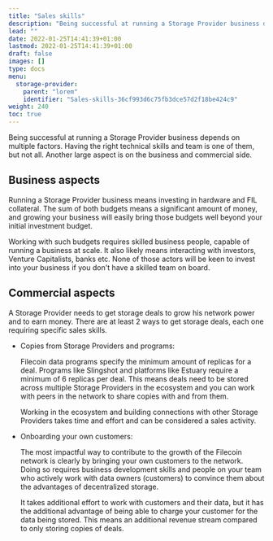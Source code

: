 ```yaml
---
title: "Sales skills"
description: "Being successful at running a Storage Provider business depends on multiple factors. Having the right technical skills and team is one of them."
lead: ""
date: 2022-01-25T14:41:39+01:00
lastmod: 2022-01-25T14:41:39+01:00
draft: false
images: []
type: docs
menu:
  storage-provider:
    parent: "lorem"
    identifier: "Sales-skills-36cf993d6c75fb3dce57d2f18be424c9"
weight: 240
toc: true
---
```


Being successful at running a Storage Provider business depends on multiple factors. Having the right technical skills and team is one of them, but not all. Another large aspect is on the business and commercial side.

## Business aspects
Running a Storage Provider business means investing in hardware and FIL collateral. The sum of both budgets means a significant amount of money, and growing your business will easily bring those budgets well beyond your initial investment budget.

Working with such budgets requires skilled business people, capable of running a business at scale. It also likely means interacting with investors, Venture Capitalists, banks etc. None of those actors will be keen to invest into your business if you don't have a skilled team on board.

## Commercial aspects
A Storage Provider needs to get storage deals to grow his network power and to earn money. There are at least 2 ways to get storage deals, each one requiring specific sales skills.

- Copies from Storage Providers and programs:

  Filecoin data programs specify the minimum amount of replicas for a deal. Programs like Slingshot and platforms like Estuary require a minimum of 6 replicas per deal. This means deals need to be stored across multiple Storage Providers in the ecosystem and you can work with peers in the network to share copies with and from them.

  Working in the ecosystem and building connections with other Storage Providers takes time and effort and can be considered a sales activity.

- Onboarding your own customers:

  The most impactful way to contribute to the growth of the Filecoin network is clearly by bringing your own customers to the network. Doing so requires business development skills and people on your team who actively work with data owners (customers) to convince them about the advantages of decentralized storage. 
  
  It takes additional effort to work with customers and their data, but it has the additional advantage of being able to charge your customer for the data being stored. This means an additional revenue stream compared to only storing copies of deals.